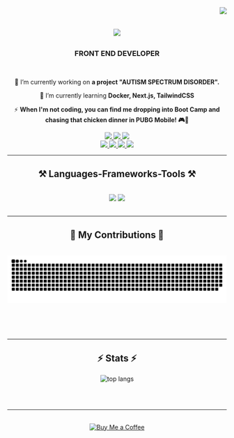 <img align="right" src="https://visitor-badge.laobi.icu/badge?page_id=alanbabychan.alanbabychan" />

<h1 align="center">
    <img src="https://readme-typing-svg.herokuapp.com/?font=Righteous&size=35&center=true&vCenter=true&width=500&height=70&duration=4000&lines=Hi+There!+👋;+I'm+ALAN+BABYCHAN!;" />
</h1>

<h3 align="center">FRONT END DEVELOPER</h3>

<br/>

<div align="center">
 
 🔭 I’m currently working on **a project "AUTISM SPECTRUM DISORDER".**
 
 🌱 I’m currently learning **Docker, Next.js, TailwindCSS**

 ⚡ **When I'm not coding, you can find me dropping into Boot Camp and chasing that chicken dinner in PUBG Mobile! 🎮🐔**

 </div>
 
<div align="center"> 
  <a href="mailto:alenbabychan@gmail.com">
    <img src="https://img.shields.io/badge/Gmail-FF5722?style=for-the-badge&logo=Gmail&logoColor=white" target="_blank" />
  </a>
  <a href="https://www.linkedin.com/in/alanbabychan/" target="_blank">
    <img src="https://img.shields.io/badge/LinkedIn-0077B5?style=for-the-badge&logo=linkedin&logoColor=white" target="_blank" />
  </a>
  <a href="https://portfolio-alen.vercel.app/" target="_blank">
     <img src="https://img.shields.io/badge/Portfolio-FF5722?style=for-the-badge&logo=todoist&logoColor=white" target="_blank" /> <!-- sqlite, safari, google-chrome are other good icon options -->
    <div>
<a href="https://www.instagram.com/kiddo.x.__/" target="_blank">
    <img src="https://img.shields.io/badge/instagram-333333?style=for-the-badge&logo=instagram&logoColor=orange" />
<a href="https://www.facebook.com/kiddo.x23" target="_blank">
    <img src="https://img.shields.io/badge/facebook-333333?style=for-the-badge&logo=facebook&logoColor=blue" />
<a href="https://x.com/alan_babychan" target="_blank">
    <img src="https://img.shields.io/badge/twitter-333333?style=for-the-badge&logo=x&logoColor=black" />
<a href="https://www.snapchat.com/add/kiddo.x23" target="_blank">
    <img src="https://img.shields.io/badge/snapchat-333333?style=for-the-badge&logo=snapchat&logoColor=yellow" />
  </a>
  </a>
</div>

 <hr/>
 
<h2 align="center">⚒️ Languages-Frameworks-Tools ⚒️</h2>
<br/>
<div align="center">
    <img src="https://skillicons.dev/icons?i=react,html,css,vscode,github,tailwind,git,php,docker" />
    <img src="https://skillicons.dev/icons?i=python,javascript,typescript,mongodb,c,java,nextjs,mysql" /><br>
</div>

<br/>
<hr/>

<div align="center">
  <h2>🐍 My Contributions 🐍</h2>
  <br>
  <img alt="snake eating my contributions" src="https://raw.githubusercontent.com/salesp07/salesp07/output/github-contribution-grid-snake.svg" />
  
  <br/><br/><br/>
</div>

<hr/>

<h2 align="center">⚡ Stats ⚡</h2>
<div>
  <img width="400" height="160" src="https://github-readme-stats.vercel.app/api/top-langs/?username=alanbabychan&layout=compact&theme=radical" alt="top langs" />
</div>

<br/><br/>

<hr/>

<br/>

<div align="center">
<a href='https://www.buymeacoffee.com/alanbabychan' target='_blank'><img height='64' style='border:0px;height:64px;' src='https://storage.ko-fi.com/cdn/kofi1.png?v=3' border='0' alt='Buy Me a Coffee' /></a>
</div>

<br/>
